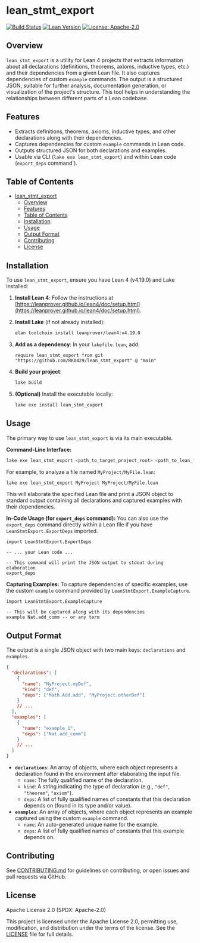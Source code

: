 # lean_stmt_export

[![Build Status](https://github.com/RK0429/lean_stmt_export/actions/workflows/lean_action_ci.yml/badge.svg?branch=main)](https://github.com/RK0429/lean_stmt_export/actions) [![Lean Version](https://img.shields.io/badge/lean-4.19.0-blue.svg?style=flat-square)](https://leanprover.github.io/) [![License: Apache-2.0](https://img.shields.io/badge/License-Apache%202.0-blue.svg?style=flat-square)](https://opensource.org/licenses/Apache-2.0)

## Overview

`lean_stmt_export` is a utility for Lean 4 projects that extracts information about all declarations (definitions, theorems, axioms, inductive types, etc.) and their dependencies from a given Lean file. It also captures dependencies of custom `example` commands. The output is a structured JSON, suitable for further analysis, documentation generation, or visualization of the project's structure. This tool helps in understanding the relationships between different parts of a Lean codebase.

## Features

- Extracts definitions, theorems, axioms, inductive types, and other declarations along with their dependencies.
- Captures dependencies for custom `example` commands in Lean code.
- Outputs structured JSON for both declarations and examples.
- Usable via CLI (`lake exe lean_stmt_export`) and within Lean code (`export_deps` command`).

## Table of Contents

- [lean\_stmt\_export](#lean_stmt_export)
  - [Overview](#overview)
  - [Features](#features)
  - [Table of Contents](#table-of-contents)
  - [Installation](#installation)
  - [Usage](#usage)
  - [Output Format](#output-format)
  - [Contributing](#contributing)
  - [License](#license)

## Installation

To use `lean_stmt_export`, ensure you have Lean 4 (v4.19.0) and Lake installed:

1. **Install Lean 4**: Follow the instructions at [https://leanprover.github.io/lean4/doc/setup.html](https://leanprover.github.io/lean4/doc/setup.html).
2. **Install Lake** (if not already installed):

   ```sh
   elan toolchain install leanprover/lean4:v4.19.0
   ```

3. **Add as a dependency**: In your `lakefile.lean`, add:

   ```lean
   require lean_stmt_export from git "https://github.com/RK0429/lean_stmt_export" @ "main"
   ```

4. **Build your project**:

   ```sh
   lake build
   ```

5. **(Optional)** Install the executable locally:

   ```sh
   lake exe install lean_stmt_export
   ```

## Usage

The primary way to use `lean_stmt_export` is via its main executable.

**Command-Line Interface:**

```sh
lake exe lean_stmt_export <path_to_target_project_root> <path_to_lean_file_to_process>
```

For example, to analyze a file named `MyProject/MyFile.lean`:

```sh
lake exe lean_stmt_export MyProject MyProject/MyFile.lean
```

This will elaborate the specified Lean file and print a JSON object to standard output containing all declarations and captured examples with their dependencies.

**In-Code Usage (for `export_deps` command):**
You can also use the `export_deps` command directly within a Lean file if you have `LeanStmtExport.ExportDeps` imported.

```lean
import LeanStmtExport.ExportDeps

-- ... your Lean code ...

-- This command will print the JSON output to stdout during elaboration
export_deps
```

**Capturing Examples:**
To capture dependencies of specific examples, use the custom `example` command provided by `LeanStmtExport.ExampleCapture`.

```lean
import LeanStmtExport.ExampleCapture

-- This will be captured along with its dependencies
example Nat.add_comm -- or any term
```

## Output Format

The output is a single JSON object with two main keys: `declarations` and `examples`.

```json
{
  "declarations": [
    {
      "name": "MyProject.myDef",
      "kind": "def",
      "deps": ["Math.Add.add", "MyProject.otherDef"]
    }
    // ...
  ],
  "examples": [
    {
      "name": "example_1",
      "deps": ["Nat.add_comm"]
    }
    // ...
  ]
}
```

- **`declarations`**: An array of objects, where each object represents a declaration found in the environment after elaborating the input file.
  - `name`: The fully qualified name of the declaration.
  - `kind`: A string indicating the type of declaration (e.g., `"def"`, `"theorem"`, `"axiom"`).
  - `deps`: A list of fully qualified names of constants that this declaration depends on (found in its type and/or value).
- **`examples`**: An array of objects, where each object represents an example captured using the custom `example` command.
  - `name`: An auto-generated unique name for the example.
  - `deps`: A list of fully qualified names of constants that this example depends on.

## Contributing

See [CONTRIBUTING.md](CONTRIBUTING.md) for guidelines on contributing, or open issues and pull requests via GitHub.

## License

Apache License 2.0 (SPDX: Apache-2.0)

This project is licensed under the Apache License 2.0, permitting use, modification, and distribution under the terms of the license. See the [LICENSE](LICENSE) file for full details.
